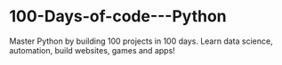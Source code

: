 # 100-Days-of-code---Python
Master Python by building 100 projects in 100 days. Learn data science, automation, build websites, games and apps!
